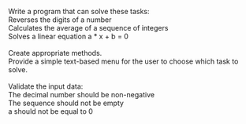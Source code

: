 Write a program that can solve these tasks:
</br>Reverses the digits of a number
</br>Calculates the average of a sequence of integers
</br>Solves a linear equation a * x + b = 0
</br>
	</br>Create appropriate methods.
	</br>	Provide a simple text-based menu for the user to choose which task to solve.
	</br>
	</br>	Validate the input data:
</br>The decimal number should be non-negative
</br>The sequence should not be empty
</br>a should not be equal to 0
